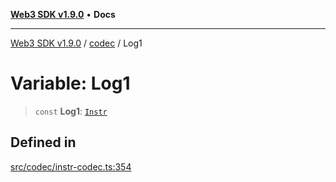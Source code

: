 [**Web3 SDK v1.9.0**](../../../README.md) • **Docs**

***

[Web3 SDK v1.9.0](../../../globals.md) / [codec](../README.md) / Log1

# Variable: Log1

> `const` **Log1**: [`Instr`](../type-aliases/Instr.md)

## Defined in

[src/codec/instr-codec.ts:354](https://github.com/Mystic-Nayy/alephium-web3/blob/c1afd789a197ce5fe21f08c2965942090157c33d/packages/web3/src/codec/instr-codec.ts#L354)
